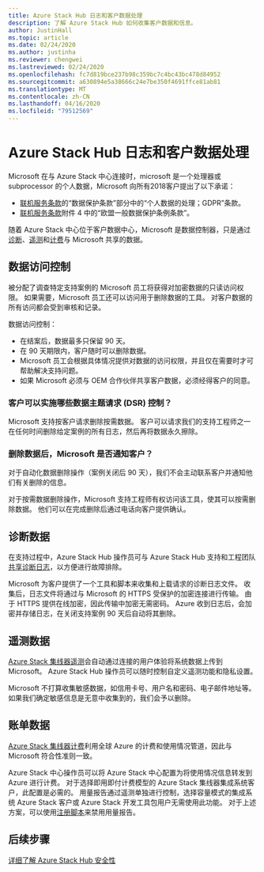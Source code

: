 ```yaml
---
title: Azure Stack Hub 日志和客户数据处理
description: 了解 Azure Stack Hub 如何收集客户数据和信息。
author: JustinHall
ms.topic: article
ms.date: 02/24/2020
ms.author: justinha
ms.reviewer: chengwei
ms.lastreviewed: 02/24/2020
ms.openlocfilehash: fc7d819bce237b98c359bc7c4bc43bc478d84952
ms.sourcegitcommit: a630894e5a38666c24e7be350f4691ffce81ab81
ms.translationtype: MT
ms.contentlocale: zh-CN
ms.lasthandoff: 04/16/2020
ms.locfileid: "79512569"
---
```

# <a name="azure-stack-hub-log-and-customer-data-handling"></a>Azure Stack Hub 日志和客户数据处理 

Microsoft 在与 Azure Stack 中心连接时，microsoft 是一个处理器或 subprocessor 的个人数据，Microsoft 向所有2018客户提出了以下承诺：

- [联机服务条款](http://www.microsoftvolumelicensing.com/DocumentSearch.aspx?Mode=3&DocumentTypeId=31)的“数据保护条款”部分中的“个人数据的处理；GDPR”条款。
- [联机服务条款](http://www.microsoftvolumelicensing.com/DocumentSearch.aspx?Mode=3&DocumentTypeId=31)附件 4 中的“欧盟一般数据保护条例条款”。

随着 Azure Stack 中心位于客户数据中心，Microsoft 是数据控制器，只是通过[诊断](azure-stack-diagnostic-log-collection-overview-tzl.md)、[遥测](azure-stack-telemetry.md)和[计费](azure-stack-usage-reporting.md)与 Microsoft 共享的数据。  

## <a name="data-access-controls"></a>数据访问控制 
被分配了调查特定支持案例的 Microsoft 员工将获得对加密数据的只读访问权限。 如果需要，Microsoft 员工还可以访问用于删除数据的工具。 对客户数据的所有访问都会受到审核和记录。  

数据访问控制：
- 在结案后，数据最多只保留 90 天。
- 在 90 天期限内，客户随时可以删除数据。
- Microsoft 员工会根据具体情况提供对数据的访问权限，并且仅在需要时才可帮助解决支持问题。
- 如果 Microsoft 必须与 OEM 合作伙伴共享客户数据，必须经得客户的同意。  

### <a name="what-data-subject-requests-dsr-controls-do-customers-have"></a>客户可以实施哪些数据主题请求 (DSR) 控制？
Microsoft 支持按客户请求删除按需数据。 客户可以请求我们的支持工程师之一在任何时间删除给定案例的所有日志，然后再将数据永久擦除。  

### <a name="does-microsoft-notify-customers-when-the-data-is-deleted"></a>删除数据后，Microsoft 是否通知客户？
对于自动化数据删除操作（案例关闭后 90 天），我们不会主动联系客户并通知他们有关删除的信息。

对于按需数据删除操作，Microsoft 支持工程师有权访问该工具，使其可以按需删除数据。 他们可以在完成删除后通过电话向客户提供确认。

## <a name="diagnostic-data"></a>诊断数据
在支持过程中，Azure Stack Hub 操作员可与 Azure Stack Hub 支持和工程团队[共享诊断日志](azure-stack-diagnostic-log-collection-overview-tzl.md)，以方便进行故障排除。

Microsoft 为客户提供了一个工具和脚本来收集和上载请求的诊断日志文件。 收集后，日志文件将通过与 Microsoft 的 HTTPS 受保护的加密连接进行传输。 由于 HTTPS 提供在线加密，因此传输中加密无需密码。 Azure 收到日志后，会加密并存储日志，在关闭支持案例 90 天后自动将其删除。

## <a name="telemetry-data"></a>遥测数据
[Azure Stack 集线器遥测](azure-stack-telemetry.md)会自动通过连接的用户体验将系统数据上传到 Microsoft。 Azure Stack Hub 操作员可以随时控制自定义遥测功能和隐私设置。

Microsoft 不打算收集敏感数据，如信用卡号、用户名和密码、电子邮件地址等。 如果我们确定敏感信息是无意中收集到的，我们会予以删除。

## <a name="billing-data"></a>账单数据
[Azure Stack 集线器计费](azure-stack-usage-reporting.md)利用全球 Azure 的计费和使用情况管道，因此与 Microsoft 符合性准则一致。

Azure Stack 中心操作员可以将 Azure Stack 中心配置为将使用情况信息转发到 Azure 进行计费。 对于选择即用即付计费模型的 Azure Stack 集线器集成系统客户，此配置是必需的。 用量报告通过遥测单独进行控制，选择容量模式的集成系统 Azure Stack 客户或 Azure Stack 开发工具包用户无需使用此功能。 对于上述方案，可以使用[注册脚本](azure-stack-usage-reporting.md)来禁用用量报告。


## <a name="next-steps"></a>后续步骤 
[详细了解 Azure Stack Hub 安全性](azure-stack-security-foundations.md) 
